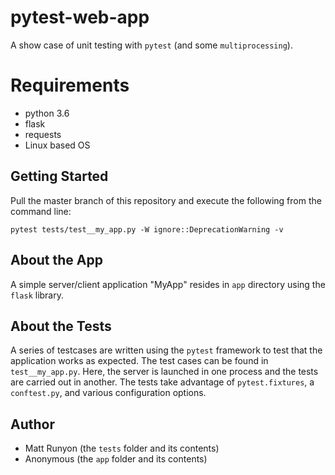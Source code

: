 # pytest-web-app

A show case of unit testing with `pytest` (and some `multiprocessing`).

# Requirements

- python 3.6
- flask
- requests
- Linux based OS

## Getting Started

Pull the master branch of this repository and execute the following from the
command line:

`pytest tests/test__my_app.py -W ignore::DeprecationWarning -v`

## About the App

A simple server/client application "MyApp" resides in `app` directory using
the `flask` library.

## About the Tests

A series of testcases are written using the `pytest` framework to test that the
application works as expected. The test cases can be found in `test__my_app.py`.
Here, the server is launched in one process and the tests are carried out
in another. The tests take advantage of `pytest.fixtures`, a `conftest.py`,
and various configuration options.

## Author

- Matt Runyon (the `tests` folder and its contents)
- Anonymous (the `app` folder and its contents)
